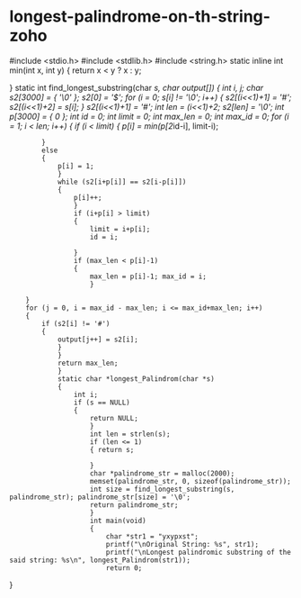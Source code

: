 # longest-palindrome-on-th-string-zoho

#include <stdio.h>
#include <stdlib.h>
#include <string.h> 
static inline int min(int x, int y)
{
    return x < y ? x : y; 
    
} 
static int find_longest_substring(char *s, char output[])
{ 
    int i, j;
    char s2[3000] = { '\0' };
    s2[0] = '$'; 
    for (i = 0; s[i] != '\0'; i++) 
    {
        s2[(i<<1)+1] = '#';
        s2[(i<<1)+2] = s[i];
        } 
        s2[(i<<1)+1] = '#'; 
        int len = (i<<1)+2;
        s2[len] = '\0'; 
        int p[3000] = { 0 }; 
        int id = 0; 
        int limit = 0; 
        int max_len = 0;
        int max_id = 0;
        for (i = 1; i < len; i++)
        { 
            if (i < limit)
            {
              p[i] = min(p[2*id-i], limit-i);
                
            }
            else
            { 
                p[i] = 1;
                } 
                while (s2[i+p[i]] == s2[i-p[i]])
                {
                    p[i]++;
                    } 
                    if (i+p[i] > limit)
                    { 
                        limit = i+p[i];
                        id = i; 
                        
                    } 
                    if (max_len < p[i]-1) 
                    { 
                        max_len = p[i]-1; max_id = i;
                        } 
            
        } 
        for (j = 0, i = max_id - max_len; i <= max_id+max_len; i++) 
        {
            if (s2[i] != '#')
            { 
                output[j++] = s2[i];
                }
                } 
                return max_len;
                } 
                static char *longest_Palindrom(char *s)
                {
                    int i; 
                    if (s == NULL)
                    { 
                        return NULL;
                        } 
                        int len = strlen(s);
                        if (len <= 1)
                        { return s; 
                            
                        } 
                        char *palindrome_str = malloc(2000); 
                        memset(palindrome_str, 0, sizeof(palindrome_str));
                        int size = find_longest_substring(s, palindrome_str); palindrome_str[size] = '\0';
                        return palindrome_str;
                        }
                        int main(void)
                        { 
                            char *str1 = "yxypxst"; 
                            printf("\nOriginal String: %s", str1); 
                            printf("\nLongest palindromic substring of the said string: %s\n", longest_Palindrom(str1)); 
                            return 0; 
                            
 }


                
